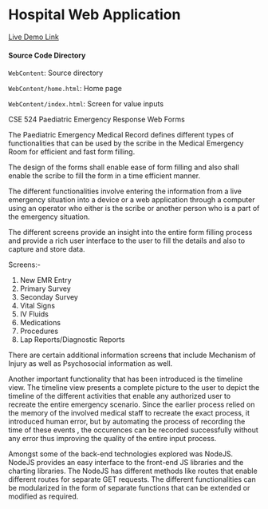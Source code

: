 # Hospital Web Application

[Live Demo Link](http://ashwintumma23.github.io/CSE524/home.html)

#### Source Code Directory
`WebContent`: Source directory

`WebContent/home.html`: Home page

`WebContent/index.html`: Screen for value inputs

CSE 524 Paediatric Emergency Response Web Forms

The Paediatric Emergency Medical Record defines different types of functionalities that can be used by the scribe in the Medical Emergency Room for efficient and fast form filling.

The design of the forms shall enable ease of form filling and also shall enable the scribe to fill the form in a time efficient manner.

The different functionalities involve entering the information from a live emergency situation into a device or a web application through a computer using an operator who either is the scribe or another person who is a part of the emergency situation.

The different screens provide an insight into the entire form filling process and provide a rich user interface to the user to fill the details and also to capture and store data.

Screens:-

1. New EMR Entry
2. Primary Survey
3. Seconday Survey
4. Vital Signs
5. IV Fluids
6. Medications
7. Procedures
8. Lap Reports/Diagnostic Reports

There are certain additional information screens that include Mechanism of Injury as well as Psychosocial information as well.

Another important functionality that has been introduced is the timeline view.
The timeline view presents a complete picture to the user to depict the timeline of the different activities that enable any authorized user to recreate the entire emergency scenario. Since the earlier process relied on the memory of the involved medical staff to recreate the exact process, it introduced human error, but by automating the process of recording the time of these events , the occurences can be recorded successfully without any error thus improving the quality of the entire input process. 

Amongst some of the back-end technologies explored was NodeJS. NodeJS provides an easy interface to the front-end JS libraries and the charting libraries. The NodeJS has different methods like routes that enable different routes for separate GET requests. The different functionalities can be modularized in the form of separate functions that can be extended or modified as required.


